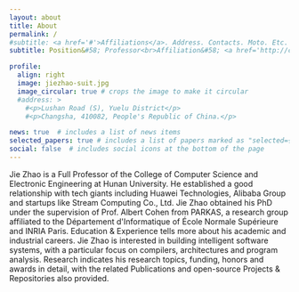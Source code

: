 ```yaml
---
layout: about
title: About
permalink: /
#subtitle: <a href='#'>Affiliations</a>. Address. Contacts. Moto. Etc.
subtitle: Position&#58; Professor<br>Affiliation&#58; <a href='http://csee.hnu.edu.cn/home.htm'>College of Computer Science and Electronic Engineering</a> at <a href='http://www-en.hnu.edu.cn/'>Hunan University</a><br>Contact&#58; jiezhao AT hnu.edu.cn<br>Address&#58; Lushan Road (S), Yuelu District, Changsha, 410082, China.

profile:
  align: right
  image: jiezhao-suit.jpg
  image_circular: true # crops the image to make it circular
  #address: >
    #<p>Lushan Road (S), Yuelu District</p>
    #<p>Changsha, 410082, People's Republic of China.</p>

news: true  # includes a list of news items
selected_papers: true # includes a list of papers marked as "selected={true}"
social: false  # includes social icons at the bottom of the page
---
```


Jie Zhao is a Full Professor of the <a href="http://csee.hnu.edu.cn/home.htm" style="text-decoration: none">College of Computer Science and Electronic Engineering</a> at <a href="http://www-en.hnu.edu.cn/" style="text-decoration: none">Hunan University</a>. He established a good relationship with tech giants including <a href="https://www.huawei.com/en/" style="text-decoration: none">Huawei Technologies</a>, <a href="https://www.alibaba.com/" style="text-decoration: none">Alibaba Group</a> and startups like <a href="https://www.streamcomputing.com/" style="text-decoration: none">Stream Computing Co., Ltd.</a> Jie Zhao obtained his PhD under the supervision of <a href="https://who.rocq.inria.fr/Albert.Cohen/" style="text-decoration: none">Prof. Albert Cohen</a> from <a href="http://parkas.di.ens.fr/index.html" style="text-decoration: none">PARKAS</a>, a research group affiliated to the <a href="http://www.di.ens.fr" style="text-decoration: none">Département d'Informatique</a> of <a href="http://www.ens.fr" style="text-decoration: none">École Normale Supérieure</a> and <a href="https://www.inria.fr/en/centre/paris" style="text-decoration: none">INRIA Paris</a>. <a href="/education-and-experience/" style="text-decoration: none">Education &amp; Experience</a> tells more about his academic and industrial careers. Jie Zhao is interested in building intelligent software systems, with a particular focus on compilers, architectures and program analysis. <a href="/research/" style="text-decoration: none">Research</a> indicates his research topics, funding, honors and awards in detail, with the related <a href="/publications/" style="text-decoration: none">Publications</a> and open-source <a href="/projects/" style="text-decoration: none">Projects &amp; Repositories</a> also provided.
